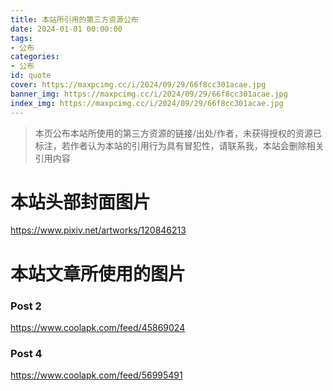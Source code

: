 ```yaml
---
title: 本站所引用的第三方资源公布
date: 2024-01-01 00:00:00
tags:
- 公布
categories:
- 公布
id: quote
cover: https://maxpcimg.cc/i/2024/09/29/66f8cc301acae.jpg
banner_img: https://maxpcimg.cc/i/2024/09/29/66f8cc301acae.jpg
index_img: https://maxpcimg.cc/i/2024/09/29/66f8cc301acae.jpg
---
```


> 本页公布本站所使用的第三方资源的链接/出处/作者，未获得授权的资源已标注，若作者认为本站的引用行为具有冒犯性，请联系我，本站会删除相关引用内容



# 本站头部封面图片

https://www.pixiv.net/artworks/120846213



# 本站文章所使用的图片

### Post 2

https://www.coolapk.com/feed/45869024 

### Post 4

https://www.coolapk.com/feed/56995491 
